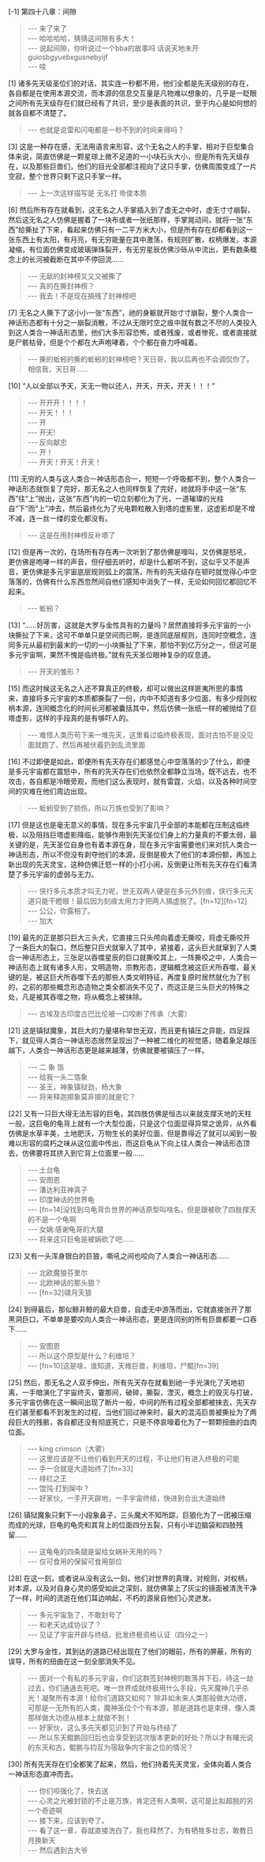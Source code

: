 
[-1] 第四十八章：间隙
>--- 来了来了<br>
>--- 哈哈哈哈，猜猜这间隙有多大！<br>
>--- 说起间隙，你听说过一个bba的故事吗
话说天地未开guiosbgyuebxgusnebyijf<br>
>--- 哇<br>

[1] 诸多先天级圣位们的对话，其实连一秒都不用，他们全都是先天级别的存在，各自都是在使用本源交流，而本源的信息交互量是凡物难以想象的，几乎是一眨眼之间所有先天级存在们就已经有了共识，至少是表面的共识，至于内心是如何想的就各自都不清楚了。
>--- 也就是说雷和闪电都是一秒不到的时间来得吗？<br>

[3] 这是一种存在感，无法用语言来形容，这个无名之人的手掌，相对于巨型集合体来说，简直仿佛是一颗星球上微不足道的一小块石头大小，但是所有先天级存在，以及那些巨兽们，他们的目光全部都注视向了这只手掌，仿佛周围变成了一片空寂，整个世界只剩下这只手掌一样。
>--- 上一次这样描写是 无名打 帝俊本质<br>

[6] 然后所有存在就看到，这无名之人手掌插入到了虚无之中时，虚无寸寸崩裂，然后这无名之人仿佛是握着了一块布或者一张纸那样，手掌晃动间，就将一张“东西”给撕扯了下来，看起来仿佛只有一二平方米大小，但是所有存在却都看到这一张东西上有太阳，有月亮，有无穷能量在其中激荡，有规则扩散，权柄爆发，本源凝缩，有位面仿佛变成玻璃弹珠裂开，有无穷星辰仿佛沙砾从中流出，更有数条概念上的长河被截断在其中不停回流……
>--- 无敌的封神榜又又又被撕了<br>
>--- 真的在撕封神榜？<br>
>--- 我去！不是现在搞残了封神榜吧<br>

[7] 无名之人撕下了这小小一张“东西”，祂的身躯就开始寸寸崩裂，整个人类合一神话形态都有十分之一崩裂消散，不过从无限时空之痕中就有数之不尽的人类投入到这人类合一神话形态里，他们大多形容恐怖，或者残废，或者惨死，或者直接就是尸骸枯骨，但是个个都在大声咆哮着，个个都在奋力呼喊着。
>--- 撕的蚯蚓的撕的蚯蚓的封神榜吧？天日哥，我以后再也不会调侃你了。相信我，天日哥……<br>

[10] “人以全部以予天，天无一物以还人，开天，开天，开天！！！”
>--- 开开开！！！！<br>
>--- 开天！！！<br>
>--- 开<br>
>--- 开天!<br>
>--- 反向献忠<br>
>--- 开！<br>
>--- 开天！开天！开天！<br>

[11] 无穷的人类与这人类合一神话形态合一，短短一个呼吸都不到，整个人类合一神话形态就恢复了完好，那无名之人也同样恢复了完好，祂就将手中这一张“东西”往“上”抛出，这张“东西”内的一切立刻都化为了光，一道璀璨的光柱自“下”而“上”冲去，然后最终化为了光电颗粒散入到塔的虚影里，这虚影却是不增不减，连一丝一缕的变化都没有。
>--- 这是在用封神榜反补塔了<br>

[12] 但是再一次的，在场所有存在再一次听到了那仿佛是嚎叫，又仿佛是怒吼，更仿佛是咆哮一样的声音，但仔细去听时，却是什么都听不到，这似乎又不是声音，更仿佛是多元宇宙底层规则弧上的震荡，所有的先天级存在顿时就觉得心中空落落的，仿佛有什么东西忽然间自他们感知中消失了一样，无论如何回忆都回忆不起来。
>--- 蚯蚓？<br>

[13] “……好厉害，这就是大罗与金性具有的力量吗？居然直接将多元宇宙的一小块撕扯了下来，这可不单单只是空间而已啊，是连同底层规则，连同时空概念，连同多元从最初到最末的一切的一小块撕扯了下来，那怕不到亿万分之一，但这可是多元宇宙啊，果然不愧是临终极。”就有先天圣位眼神复杂的叹息道。
>--- 开天的雏形？<br>

[15] 而这时候这无名之人还不算真正的终极，却可以做出这样匪夷所思的事情来，直接将多元宇宙的本质都撕裂了一份，内中不知道有多少位面，有多少规则权柄本源，连同概念化的时间长河都被囊括其中，然后仿佛一张纸一样的被抛给了巨塔虚影，这样的手段真的是有够吓人的。
>--- 难怪人类历苟下来一堆先天，这里看过临终极表现，面对古怕不是没见面就跑了，然后再被伏羲扔到乱流里面<br>

[16] 不过即便是如此，即便所有先天存在们都感觉心中空落落的少了什么，即便是多元宇宙都在震怒中，所有的先天存在们也依然全都静立当场，既不远去，也不攻击，各自都是冷眼旁观，而他们这么表现时，就有雷霆，火焰，以及各种时间空间的灾难在他们周边出现。
>--- 蚯蚓受到了损伤，所以万族也受到了影响？<br>

[17] 但是这也是毫无意义的事情，现在多元宇宙几乎全部的本能都在压制这临终极，以及阻挡巨塔虚影降临，能够作用到先天圣位们身上的力量真的不要太弱，最关键的是，先天圣位自身也有着本源在身，现在多元宇宙需要他们来对抗人类合一神话形态，所以不但没有剥夺他们的本源，反倒是极大了他们的本源份额，再加上新出现的先天灵宝，这种仿佛迁怒一样的小打小闹，反倒更让所有先天存在们看清楚了多元宇宙的虚弱与无力。
>--- 侠行多元本质才叫无力呢，世无双两人硬是在多元外刻痕，侠行多元天道只能干瞪眼！最后因为刻痕太用力才把两人搞虚脱了。[fn=12][fn=12]<br>
>--- 公公，你露相了。<br>
>--- 加大<br>

[19] 最先的正是那只巨大三头犬，它直接三只头颅向着虚无撕咬，将虚无撕咬开了一条巨大的裂口，然后整只巨犬就窜入了其中，紧接着，这头巨犬就窜到了人类合一神话形态上，三张足以吞噬星辰的巨口就撕咬其上，一阵撕咬之中，人类合一神话形态上就有诸多人形，文明造物，宗教形态，逻辑概念被这巨犬所吞噬，最关键的是，被这巨犬所吞噬下去的那些人类文明特征，再度复原时居然就化为了别的，之前的那些概念形态造物之类全都消失不见了，而这正是三头巨犬的特殊之处，凡是被其吞噬之物，将从概念上被抹除。
>--- 古埃及古印度古巴比伦被一口咬断了传承（大雾）<br>

[21] 这是镇狱魔象，其巨大的力量堪称举世无双，而且更有镇压之异能，四足踩下，就见得人类合一神话形态居然呈现出了一种被二维化的视觉感，随着象足越压越下，人类合一神话形态更是越来越薄，仿佛就要被镇压了一样。
>--- 二 象 箔<br>
>--- 给我一头二箔象<br>
>--- 圣王，神象镇狱劲，杨大象<br>
>--- 将来释迦掷象莫非掷的就是它？<br>

[22] 又有一只巨大得无法形容的巨龟，其四肢仿佛是恒古以来就支撑天地的天柱一般，这巨龟的龟背上就有一个大型位面，只是这个位面显得异常之诡异，从外看仿佛是水草丰美，土地肥沃，万物生长的美好位面，但是靠得近了就可以闻到一股难以形容的腐朽之味从这位面中传出，而这巨龟从下向上往人类合一神话形态顶去，仿佛要将其挤入到它背上位面里一般……
>--- 土台龟<br>
>--- 安图恩<br>
>--- 潘达利亚神真子<br>
>--- 印度神话的世界龟<br>
>--- [fn=14]没找到乌龟背负世界的神话原型叫啥名，但是跟被砍了四肢撑天的不是一个龟啊<br>
>--- 女娲:感谢龟哥的大腿<br>
>--- 将来这只巨龟是被娲砍了吧……<br>

[23] 又有一头浑身银白的巨狼，嘶吼之间也咬向了人类合一神话形态……
>--- 北欧魔狼芬里尔<br>
>--- 北欧神话的那头狼？<br>
>--- [fn=32]啸月天狼<br>

[24] 到得最后，那似鲸非鲸的最大巨兽，自虚无中游荡而出，它就直接张开了那黑洞巨口，不单单是要咬向人类合一神话形态，更是连同别的所有巨兽都要一口吞下……
>--- 安图恩<br>
>--- 所以这个原型是什么？利维坦？<br>
>--- [fn=10]这是啥，谁知道，天帷巨兽，利维坦，尸鲲[fn=39]<br>

[25] 然后，那无名之人双手伸出，所有先天存在就看到祂一手光演化了天地初离，一手暗演化了宇宙终灭，霎那间，破碎，撕裂，湮灭，概念上的毁灭与打破，多元宇宙仿佛在这一瞬间出现了断片一般，中间的所有过程全部都被抹去，先天存在们甚至都看不到发生的过程，当他们回过神来时，最大的混沌巨兽被撕扯为了两段巨大的残骸，各自都还没有彻底死亡，只是不停哀嚎着化为了一颗颗扭曲的血肉位面。
>--- king crimson（大雾）<br>
>--- 这里应该是不让他们看到开天的过程，不让他们有进入终极的可能<br>
>--- 手一合就是大道始终了[fn=33]<br>
>--- 绯红之王<br>
>--- 馄饨·打到屎中？<br>
>--- 好家伙，一手开天辟地，一手宇宙终结，快进到合出大道始终<br>

[26] 镇狱魔象只剩下一小段象鼻子，三头魔犬不知所踪，巨狼化为了一团被压缩而成的光球，巨龟的龟壳和其背上的位面四分五裂，只有小半边脑袋和四肢残留……
>--- 这龟龟的四条腿是留给女娲补天用的吗？<br>
>--- 仅可食用的保留可食用部位<br>

[28] 在这一刻，或者说从没有这么一刻，他们对世界的真理，对规则，对权柄，对本源，以及对自身心灵的感受如此之深刻，就仿佛蒙上了灰尘的镜面被清洗干净了一样，时间的流逝在他们耳边响起，不朽的源泉自他们心灵迸发。
>--- 多元宇宙急了，不敢封号了<br>
>--- 和老天达成协议了？<br>
>--- 见证了宇宙开辟与终结，批发终极资格认证（四分之一）<br>

[29] 大罗与金性，其到达的道路已经出现在了他们的眼前，所有的屏蔽，所有的误导，所有的扭曲在这一刻全部消失不见。
>--- 面对一个有私的多元宇宙，你们这群签封神榜的敢落井下石，待这一劫过去，你们通通去死吧。唯一世界成就终极用什么手段，先天魔神几乎杀光！凝聚所有本源！给你们道路又如何？
除非如未来人类那般做大功德，可那是一无所有的人类，魔神圣位个个有本源，那是道路也是束缚，像人类那样做大功德从根本上就做不到！<br>
>--- 好家伙，这么多先天都见识到了开始与终结了<br>
>--- 所以东天鲲鹏回归后也会享受到这次版本更新的好处？所以才有曙光说的东天和古，鲲鹏与钧互为宿敌争内宇宙之位的情况？<br>

[30] 所有先天存在们全都笑了起来，然后，他们持着先天灵宝，全体向着人类合一神话形态直冲而去。
>--- 你们呗强化了，快去送<br>
>--- 心灵之光被封锁的不止是万族，肯定还有人类啊，这可是比拟超脱的另一个奇迹啊<br>
>--- 接下来，应该到夸了。<br>
>--- 看了这一章，昋就直接洗白了，我也释然了，为有牺牲多壮志，敢教日月换新天<br>
>--- 然后遇到古大爷<br>
